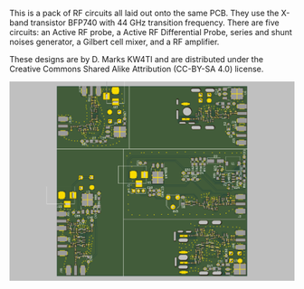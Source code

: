 This is a pack of RF circuits all laid out onto the same PCB.  They use the X-band transistor BFP740 with 44 GHz transition frequency.  There are five circuits: an Active RF probe, a Active RF Differential Probe, series and shunt noises generator, a Gilbert cell mixer, and a RF amplifier.

These designs are by D. Marks KW4TI and are distributed under the Creative Commons Shared Alike Attribution (CC-BY-SA 4.0) license.

![x](RFUtilityKnife.png)
